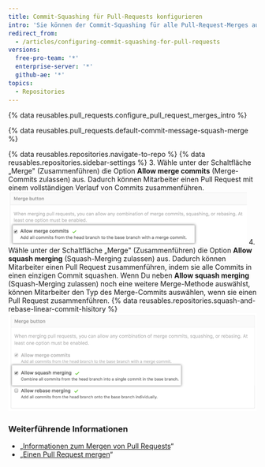 ```yaml
---
title: Commit-Squashing für Pull-Requests konfigurieren
intro: 'Sie können der Commit-Squashing für alle Pull-Request-Merges auf {% data variables.product.product_location %} in Ihrem Repository erzwingen, zulassen oder deaktivieren.'
redirect_from:
  - /articles/configuring-commit-squashing-for-pull-requests
versions:
  free-pro-team: '*'
  enterprise-server: '*'
  github-ae: '*'
topics:
  - Repositories
---
```


{% data reusables.pull_requests.configure_pull_request_merges_intro %}

{% data reusables.pull_requests.default-commit-message-squash-merge %}

{% data reusables.repositories.navigate-to-repo %}
{% data reusables.repositories.sidebar-settings %}
3. Wähle unter der Schaltfläche „Merge" (Zusammenführen) die Option **Allow merge commits** (Merge-Commits zulassen) aus. Dadurch können Mitarbeiter einen Pull Request mit einem vollständigen Verlauf von Commits zusammenführen. ![Standard_Merge_Commits_zulassen](/assets/images/help/repository/pr-merge-full-commits.png)
4. Wähle unter der Schaltfläche „Merge" (Zusammenführen) die Option **Allow squash merging** (Squash-Merging zulassen) aus. Dadurch können Mitarbeiter einen Pull Request zusammenführen, indem sie alle Commits in einen einzigen Commit squashen. Wenn Du neben **Allow squash merging** (Squash-Merging zulassen) noch eine weitere Merge-Methode auswählst, können Mitarbeiter den Typ des Merge-Commits auswählen, wenn sie einen Pull Request zusammenführen. {% data reusables.repositories.squash-and-rebase-linear-commit-hisitory %} ![Pull Request Squash-Commits](/assets/images/help/repository/pr-merge-squash.png)

### Weiterführende Informationen

- „[Informationen zum Mergen von Pull Requests](/articles/about-pull-request-merges)“
- „[Einen Pull Request mergen](/articles/merging-a-pull-request)“

